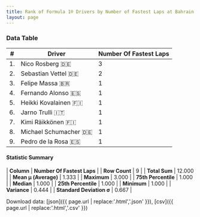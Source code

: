 ```yaml
---
title: Rank of Formula 1® Drivers by Number of Fastest Laps at Bahrain International Circuit
layout: page
---
```


<canvas id="chart" width="400" height="180"></canvas>
<script>
var data = {
    "datasets": [
        {
            "backgroundColor": [
                "#9C8E8D",
                "#9C8E8D",
                "#9C8E8D",
                "#9C8E8D",
                "#9C8E8D",
                "#9C8E8D",
                "#9C8E8D",
                "#9C8E8D",
                "#9C8E8D"
            ],
            "borderColor": [
                "#1D181E",
                "#1D181E",
                "#1D181E",
                "#1D181E",
                "#1D181E",
                "#1D181E",
                "#1D181E",
                "#1D181E",
                "#1D181E"
            ],
            "borderWidth": 1,
            "data": [
                3.0,
                2.0,
                1.0,
                1.0,
                1.0,
                1.0,
                1.0,
                1.0,
                1.0
            ],
            "label": "Number Of Fastest Laps"
        }
    ],
    "labels": [
        "Nico Rosberg",
        "Sebastian Vettel",
        "Felipe Massa",
        "Fernando Alonso",
        "Heikki Kovalainen",
        "Jarno Trulli",
        "Kimi Räikkönen",
        "Michael Schumacher",
        "Pedro de la Rosa"
    ]
};
var options = {
  legend: {
    display: false
  },
  scales: {
    xAxes: [{
      ticks: {
        beginAtZero: true,
        maxRotation: 180,
        display: window.innerWidth > 800
      }
    }],
    yAxes: [{
      ticks: {
        beginAtZero: true
      }
    }]
  },
  onResize: function(chart, size) {
    chart.options.scales.xAxes[0].ticks.display = size.width > 800;
  }
};
var chart = new Chart("chart", {
    data: data,
    type: 'bar',
    options: options
});
</script>



### Data Table

| # | Driver | Number Of Fastest Laps |
|--|--|--|
| 1. | Nico Rosberg 🇩🇪 | 3 |
| 2. | Sebastian Vettel 🇩🇪 | 2 |
| 3. | Felipe Massa 🇧🇷 | 1 |
| 4. | Fernando Alonso 🇪🇸 | 1 |
| 5. | Heikki Kovalainen 🇫🇮 | 1 |
| 6. | Jarno Trulli 🇮🇹 | 1 |
| 7. | Kimi Räikkönen 🇫🇮 | 1 |
| 8. | Michael Schumacher 🇩🇪 | 1 |
| 9. | Pedro de la Rosa 🇪🇸 | 1 |

#### Statistic Summary

| **Column** | **Number Of Fastest Laps** |
| **Row Count** | 9 |
| **Total Sum** | 12.000 |
| **Mean μ (Average)** | 1.333 |
| **Maximum** | 3.000 |
| **75th Percentile** | 1.000 |
| **Median** | 1.000 |
| **25th Percentile** | 1.000 |
| **Minimum** | 1.000 |
| **Variance** | 0.444 |
| **Standard Deviation σ** | 0.667 |

Download data: [json]({{ page.url | replace:'.html','.json' }}), [csv]({{ page.url | replace:'.html','.csv' }})
